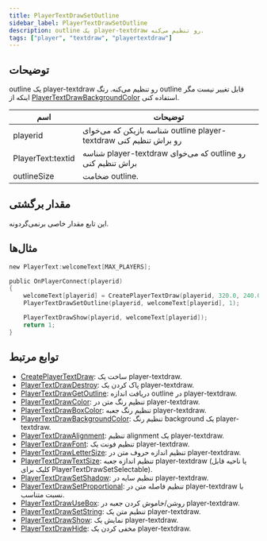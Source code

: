 ```yaml
---
title: PlayerTextDrawSetOutline
sidebar_label: PlayerTextDrawSetOutline
description: outline یک player-textdraw رو تنظیم می‌کنه.
tags: ["player", "textdraw", "playertextdraw"]
---
```


## توضیحات

outline یک player-textdraw رو تنظیم می‌کنه. رنگ outline قابل تغییر نیست مگر اینکه از [PlayerTextDrawBackgroundColor](PlayerTextDrawBackgroundColor) استفاده کنی.

| اسم              | توضیحات                                                      |
| ----------------- | ---------------------------------------------------------------- |
| playerid          | شناسه بازیکن که می‌خوای outline player-textdraw رو براش تنظیم کنی |
| PlayerText:textid | شناسه player-textdraw که می‌خوای outline رو براش تنظیم کنی              |
| outlineSize       | ضخامت outline.                                    |

## مقدار برگشتی

این تابع مقدار خاصی برنمی‌گردونه.

## مثال‌ها

```c
new PlayerText:welcomeText[MAX_PLAYERS];

public OnPlayerConnect(playerid)
{
    welcomeText[playerid] = CreatePlayerTextDraw(playerid, 320.0, 240.0, "Welcome to my server!");
    PlayerTextDrawSetOutline(playerid, welcomeText[playerid], 1);

    PlayerTextDrawShow(playerid, welcomeText[playerid]);
    return 1;
}
```

## توابع مرتبط

- [CreatePlayerTextDraw](CreatePlayerTextDraw): ساخت یک player-textdraw.
- [PlayerTextDrawDestroy](PlayerTextDrawDestroy): پاک کردن یک player-textdraw.
- [PlayerTextDrawGetOutline](PlayerTextDrawGetOutline): دریافت اندازه outline در player-textdraw.
- [PlayerTextDrawColor](PlayerTextDrawColor): تنظیم رنگ متن در player-textdraw.
- [PlayerTextDrawBoxColor](PlayerTextDrawBoxColor): تنظیم رنگ جعبه player-textdraw.
- [PlayerTextDrawBackgroundColor](PlayerTextDrawBackgroundColor): تنظیم رنگ background یک player-textdraw.
- [PlayerTextDrawAlignment](PlayerTextDrawAlignment): تنظیم alignment یک player-textdraw.
- [PlayerTextDrawFont](PlayerTextDrawFont): تنظیم فونت یک player-textdraw.
- [PlayerTextDrawLetterSize](PlayerTextDrawLetterSize): تنظیم اندازه حروف متن در player-textdraw.
- [PlayerTextDrawTextSize](PlayerTextDrawTextSize): تنظیم اندازه جعبه player-textdraw (یا ناحیه قابل کلیک برای PlayerTextDrawSetSelectable).
- [PlayerTextDrawSetShadow](PlayerTextDrawSetShadow): تنظیم سایه در player-textdraw.
- [PlayerTextDrawSetProportional](PlayerTextDrawSetProportional): تنظیم فاصله متن در player-textdraw با نسبت متناسب.
- [PlayerTextDrawUseBox](PlayerTextDrawUseBox): روشن/خاموش کردن جعبه در player-textdraw.
- [PlayerTextDrawSetString](PlayerTextDrawSetString): تنظیم متن یک player-textdraw.
- [PlayerTextDrawShow](PlayerTextDrawShow): نمایش یک player-textdraw.
- [PlayerTextDrawHide](PlayerTextDrawHide): مخفی کردن یک player-textdraw.